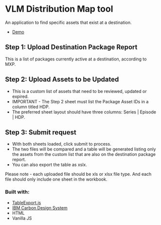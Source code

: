 # VLM Distribution Map tool

An application to find specific assets that exist at a destination.

- [Demo](https://vlm-ms-tools.netlify.app/)

## Step 1: Upload Destination Package Report

This is a list of packages currently active at a destination, according to MXP.

## Step 2: Upload Assets to be Updated

- This is a custom list of assets that need to be reviewed, updated or expired.
- IMPORTANT - The Step 2 sheet must list the Package Asset IDs in a column titled HDP.
- The preferred sheet layout should have three columns: Series | Episode | HDP.

## Step 3: Submit request

- With both sheets loaded, click submit to process.
- The two files will be compared and a table will be generated listing only the assets from the custom list that are also on the destination package report.
- You can also export the table as xslx.

Please note - each uploaded file should be xls or xlsx file type. And each file should only include one sheet in the workbook.

### Built with:

- [TableExport.js](https://github.com/clarketm/TableExport)
- [IBM Carbon Design System](https://github.com/carbon-design-system/carbon)
- HTML
- Vanilla JS

